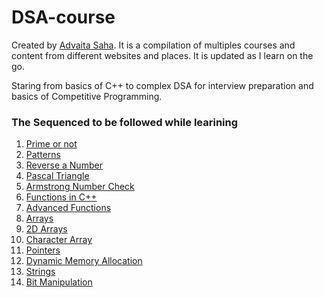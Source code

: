 # DSA-course

Created by [Advaita Saha](https://github.com/advaita-saha).
It is a compilation of multiples courses and content from different websites and places. It is updated as I learn on the go.

Staring from basics of C++ to complex DSA for interview preparation and basics of Competitive Programming.

### The Sequenced to be followed while learining
1. [Prime or not](prime%20or%20not/)
2. [Patterns](patterns/)
3. [Reverse a Number](reverse%20a%20number/)
4. [Pascal Triangle](pascal%20triangle/)
5. [Armstrong Number Check](armstrong%20number%20check/)
6. [Functions in C++](functions%20in%20c%2B%2B/)
7. [Advanced Functions](advanced%20functions/)
8. [Arrays](arrays/)
9. [2D Arrays](2D%20arrays/)
10. [Character Array](character%20array/)
11. [Pointers](pointers/)
12. [Dynamic Memory Allocation](dynamic%20memory%20allocation/)
13. [Strings](strings/)
14. [Bit Manipulation](bit%20manipulation/)
